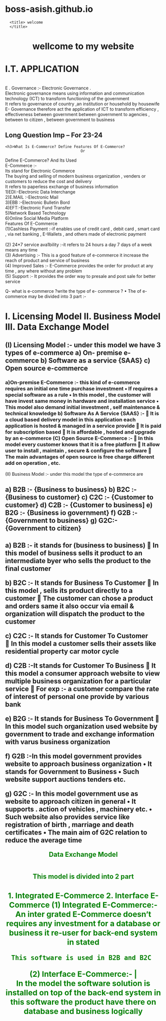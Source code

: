 # boss-asish.github.io

<html>


<head>

      <title> welcome
	  </title>

</head>

<body>

<h1> <center>wellcome to my website </center>
</h1>
<body>
 <h1>I.T. APPLICATION</h1>

<br>E . Governance :- Electronic Governance .
<br>Electronic governance means using information and communication technology (ICT) to transform functioning of the government 
<br>It refers to governance of country ,an institution or household by housewife 
<br>E- Governance therefore act the application of ICT to transform efficiency , effectiveness between government between government to agencies , between to citizen , between government to business 

<h2>Long Question Imp – For 23-24</h2>

	<h3>What Is E-Commerce? Define Features Of E-Commerce?
                                      Or
Define E-Commerce? And Its Used</h3> 
<br>E-Commerce :-
<br>Its stand for Electronic Commerce 
<br>The buying and selling of modern business organization , venders or customers to reduce the cost and delivery
<br>It refers to paperless exchange of business information 
<br>1)EDI:-Electronic Data Interchange 
<br>2)E.MAIL :-Electronic Mail 
<br>3)EBB :-Electronic Bulletin Bord 
<br>4)EFT:-Electronic Fund Transfer 
<br>5)Network Based Technology 
<br>6)Online Social Media Platform 
<br>Features Of E-Commerce 
<br>(1)Cashless Payment :-if enables use of credit card , debit card , smart card , via net banking , E-Wallets , and others made of electronic payment  
<br>(2) 24*7 service ava1bility :-it refers to 24 hours a day 7 days of a week means any time 
<br>(3) Advertising :- This is a good feature  of e-commerce it increase the reach of product and service of business 
<br>(4) Improved Sales :- E-Commerce provides the order for product at any time , any where without any problem
<br>(5) Support :- It provides the order way to presale and post sale for better service 
</body>
<body>
Q- what is e-commerce ?write the type of e- commerce ?
•	The of e-commerce may be divided  into 3 part :-
<h1>I.	Licensing Model 
II.	Business Model 
III.	Data Exchange Model</h1>
<h2>(I) Licensing Model :-  under this model we have 3 types of e-commerce
a)	On- premise e-commerce 
b)	Software as a service {SAAS}
c)	Open source e-commerce </h2>
<h3>a)On-premise E-Commerce :- this kind of e-commerce requires an initial one time purchase investment
•	If requires  a special software as a rule 
•	In this model , the customer will have invest same money in hardware and installation service 
•	This model also demand initial investment , self maintenance
& technical knowledge 
b) Software As A Service {SAAS} :- 
	It is a cloud based delivery model in this application each application is hosted & managed in a service provide
	It is paid for subscription based 
	It is affordable , hosted and upgrade by an e-commerce 
(C) Open Source E-Commerce :-
	In this model every customer knows that it is a free platform 
	It allow user to install , maintain , secure & configure the software 
	The main advantages of open source is free charge different add on operation , etc.</h3>
</body>
<body>
(II) Business Model :- under this model the type of e-commerce are
<h2>a)	B2B :- {Business to business}
b)	B2C :- {Business to customer}
c)	C2C :- {Customer to customer}
d)	C2B :- {Customer to business] 
e)	B2G :- {Business io government}
f)	G2B :- {Government to business}
g)	G2C:- {Government to citizen}<h2>
a) B2B :- it stands for  (business to business)
	In this model of business sells it product to an intermediate byer who sells the product to the final customer  

b) B2C :- It stands for Business To Customer 
	In this model , sells its product directly to a customer 
	The customer can chose a product and orders same it also occur via email & organization will dispatch the product to the customer

c) C2C :- It stands for Customer To Customer  
	In this model a customer sells their assets like residential property car motor cycle 

d) C2B :-It stands for Customer To Business
	It this model a consumer approach website to view multiple business organization for a particular service 
	For exp :- a customer compare the rate of interest of personal one provide by various bank

e) B2G :- It stands for Business To Government 
	In this model such  organization used website by government to trade and exchange information with varus business organization 
 

f) G2B :-In this model government provides website to approach business organization 
•	It stands for Government to Business 
•	Such website support auctions tenders etc.

g) G2C :- In this model government use as website  to approach citizen in general 
•	It supports . action of vehicles , machinery etc.
•	Such website also provides service like registration of  birth , marriage and death certificates 
•	The main aim of G2C relation to reduce the average time
 

 <center> <font color=green> Data Exchange Model

<br>This model is divided into 2 part 
<center-right>
<h3>1.	Integrated E-Commerce
2.	Interface E-Commerce
(1) Integrated E-Commerce:- 
	An inter grated E-Commerce doesn’t requires any investment for a database or business it re-user for back-end system in stated  
	
	This software is used in B2B and B2C 
(2)  Interface E-Commerce:- 
|<br>In the model the software solution is installed on top of the back-end system in this software the product have there on database and business logically 
</body>
</html>


